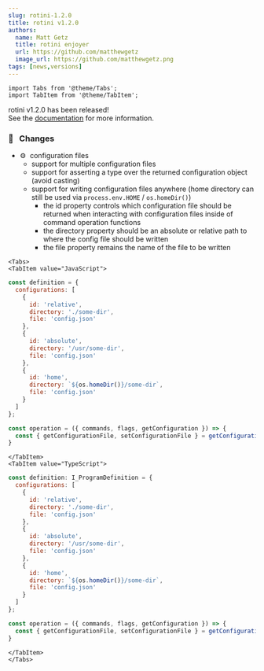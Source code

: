 ```yaml
---
slug: rotini-1.2.0
title: rotini v1.2.0
authors:
  name: Matt Getz
  title: rotini enjoyer
  url: https://github.com/matthewgetz
  image_url: https://github.com/matthewgetz.png
tags: [news,versions]
---
```


```mdx-code-block
import Tabs from '@theme/Tabs';
import TabItem from '@theme/TabItem';
```

rotini v1.2.0 has been released!  
See the [documentation](/docs/1.2.0) for more information.  

### 🚨&nbsp;&nbsp;&nbsp;Changes
- ⚙️&nbsp;&nbsp;configuration files
  - support for multiple configuration files
  - support for asserting a type over the returned configuration object (avoid casting)
  - support for writing configuration files anywhere (home directory can still be used via `process.env.HOME` / `os.homeDir()`)
    - the id property controls which configuration file should be returned when interacting with configuration files inside of command operation functions
    - the directory property should be an absolute or relative path to where the config file should be written
    - the file property remains the name of the file to be written

```mdx-code-block
<Tabs>
<TabItem value="JavaScript">
```

```js
const definition = {
  configurations: [
    {
      id: 'relative',
      directory: './some-dir',
      file: 'config.json'
    },
    {
      id: 'absolute',
      directory: '/usr/some-dir',
      file: 'config.json'
    },
    {
      id: 'home',
      directory: `${os.homeDir()}/some-dir`,
      file: 'config.json'
    }
  ]
};

const operation = ({ commands, flags, getConfiguration }) => {
  const { getConfigurationFile, setConfigurationFile } = getConfiguration('some-id');
}
```

```mdx-code-block
</TabItem>
<TabItem value="TypeScript">
```

```js
const definition: I_ProgramDefinition = {
  configurations: [
    {
      id: 'relative',
      directory: './some-dir',
      file: 'config.json'
    },
    {
      id: 'absolute',
      directory: '/usr/some-dir',
      file: 'config.json'
    },
    {
      id: 'home',
      directory: `${os.homeDir()}/some-dir`,
      file: 'config.json'
    }
  ]
};

const operation = ({ commands, flags, getConfiguration }) => {
  const { getConfigurationFile, setConfigurationFile } = getConfiguration('some-id');
}
```

```mdx-code-block
</TabItem>
</Tabs>
```
